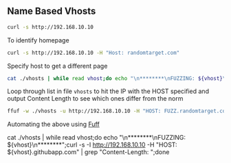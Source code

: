 
## Name Based Vhosts

```bash
curl -s http://192.168.10.10
```

To identify homepage

```bash
curl -s http://192.168.10.10 -H "Host: randomtarget.com"
```

Specify host to get a different page

```bash
cat ./vhosts | while read vhost;do echo "\n********\nFUZZING: ${vhost}\n********";curl -s -I http://192.168.10.10 -H "HOST: ${vhost}.randomtarget.com" | grep "Content-Length: ";done
```

Loop through list in file `vhosts` to hit the IP with the HOST specified and output Content Length to see which ones differ from the norm

```bash
ffuf -w ./vhosts -u http://192.168.10.10 -H "HOST: FUZZ.randomtarget.com" -fs 612
```

Automating the above using [Fuff](obsidian://open?vault=Cybersecurity&file=Pentesting%2F02%20-%20Enumeration%2FTools%2FFuff)

cat ./vhosts | while read vhost;do echo "\n********\nFUZZING: ${vhost}\n********";curl -s -I http://192.168.10.10 -H "HOST: ${vhost}.githubapp.com" | grep "Content-Length: ";done